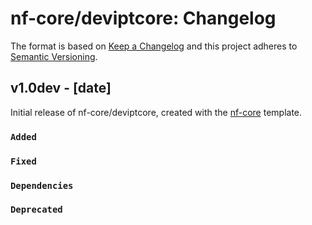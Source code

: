 # nf-core/deviptcore: Changelog

The format is based on [Keep a Changelog](http://keepachangelog.com/en/1.0.0/)
and this project adheres to [Semantic Versioning](http://semver.org/spec/v2.0.0.html).

## v1.0dev - [date]

Initial release of nf-core/deviptcore, created with the [nf-core](http://nf-co.re/) template.

### `Added`

### `Fixed`

### `Dependencies`

### `Deprecated`
